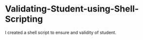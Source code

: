 # Validating-Student-using-Shell-Scripting
I created a shell script to ensure and validity of student.
